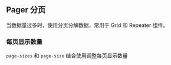 <div class="demo-header">
<p class="overviewicon">
  <span class="wapi-form-page"/>
</p>

## Pager 分页

<nova-uxlink widget-name="Pager"></nova-uxlink>

当数据量过多时，使用分页分解数据，常用于 Grid 和 Repeater 组件。
</div>

### 每页显示数量

`page-sizes` 和 `page-size` 结合使用调整每页显示数量

<nova-demo-view link="pager/page-size.vue"></nova-demo-view>

<br>
